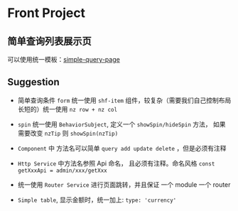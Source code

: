 # Front Project

## 简单查询列表展示页

可以使用统一模板：[simple-query-page](./simple-query-page.md)

## Suggestion

- 简单查询条件 `form` 统一使用 `shf-item` 组件，较复杂（需要我们自己控制布局 长短的）统一使用 `nz row + nz col`

- `spin` 统一使用 `BehaviorSubject`, 定义一个 `showSpin/hideSpin` 方法， 如果需要改变 `nzTip` 则 `showSpin(nzTip)`

- `Component` 中 方法名可以简单 `query add update delete` ，但是必须有注释

- `Http Service` 中方法名参照 Api 命名， 且必须有注释。命名风格 `const getXxxApi = admin/xxx/getXxx`

- 统一使用 `Router Service` 进行页面跳转，并且保证 一个 module 一个 router

- `Simple table`, 显示金额时，统一加上: `type: 'currency'`
